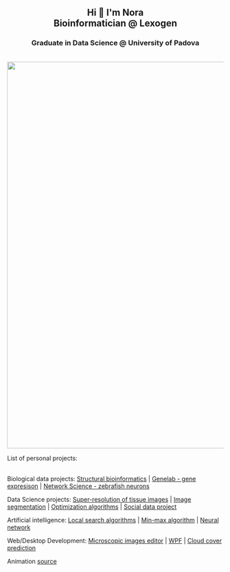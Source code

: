 <h2 align="center">
  Hi 👋 I'm Nora 
  <br>
  Bioinformatician @ Lexogen
</h2>
<h3 align="center">  Graduate in Data Science @ University of Padova </h4>
<p align="center">
    <br>
    <img src="https://user-images.githubusercontent.com/28257051/148938287-7f4c6706-c3db-472a-95e6-00a281e11901.gif" align="center" width="900"/>
</p>
List of personal projects: <br><br>

Biological data projects:
[Structural bioinformatics](https://github.com/noran9/conformational-ensembles-analyzer) | [Genelab - gene expresison](https://github.com/noran9/bioinformatics-genelab-project) | [Network Science - zebrafish neurons](https://github.com/deliriarte/Network-Science)

Data Science projects:
[Super-resolution of tissue images](https://github.com/noran9/microscopic-images-srgan) | [Image segmentation](https://github.com/noran9/galaxyzoo-deeplab-segmentation) | [Optimization algorithms](https://github.com/noran9/O4DS) | [Social data project](https://github.com/noran9/cbsd)

Artificial intelligence:
[Local search algorithms](https://github.com/noran9/n-queens-local-search) | [Min-max algorithm](https://github.com/noran9/min-max-tic-tac-toe) | [Neural network](https://github.com/noran9/character-recognition-ann)

Web/Desktop Development:
[Microscopic images editor](https://github.com/noran9/miers) | [WPF](https://github.com/noran9/desktop-email-app) | [Cloud cover prediction](https://github.com/noran9/Learn-IT-Girl)

Animation [source](https://everything1s.tumblr.com/)
